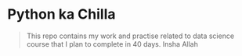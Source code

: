 # Python ka Chilla

> This repo contains my work and practise related to data science course that I plan to complete in 40 days. Insha Allah
> 